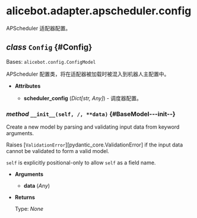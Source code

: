 # alicebot.adapter.apscheduler.config

APScheduler 适配器配置。

## _class_ `Config` {#Config}

Bases: `alicebot.config.ConfigModel`

APScheduler 配置类，将在适配器被加载时被混入到机器人主配置中。

- **Attributes**

  - **scheduler\_config** (_Dict\[str, Any\]_) - 调度器配置。

### _method_ `__init__(self, /, **data)` {#BaseModel---init--}

Create a new model by parsing and validating input data from keyword arguments.

Raises [`ValidationError`][pydantic_core.ValidationError] if the input data cannot be
validated to form a valid model.

`self` is explicitly positional-only to allow `self` as a field name.

- **Arguments**

  - **data** (_Any_)

- **Returns**

  Type: _None_
